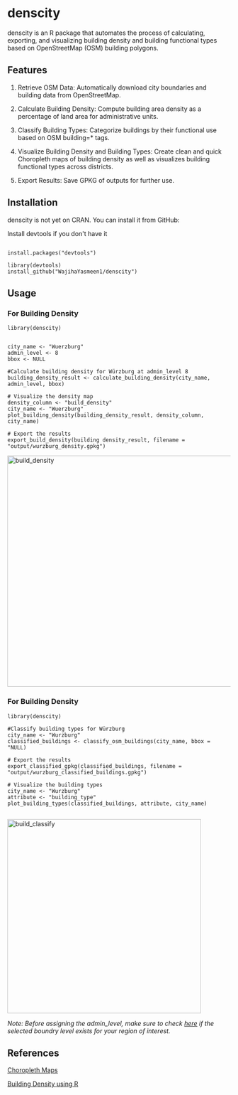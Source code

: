 # denscity

denscity is an R package that automates the process of calculating, exporting, and visualizing building density and building functional types based on OpenStreetMap (OSM) building polygons.

## Features
1. Retrieve OSM Data: Automatically download city boundaries and building data from OpenStreetMap.

2. Calculate Building Density: Compute building area density as a percentage of land area for administrative units.

3. Classify Building Types: Categorize buildings by their functional use based on OSM building=* tags.

4. Visualize Building Density and Building Types: Create clean and quick Choropleth maps of building density as well as visualizes building functional types across districts.

5. Export Results: Save GPKG of outputs for further use.

## Installation

denscity is not yet on CRAN. You can install it from GitHub:

Install devtools if you don't have it
``` 

install.packages("devtools")

library(devtools)
install_github("WajihaYasmeen1/denscity")
```

## Usage

### For Building Density
```
library(denscity)


city_name <- "Wuerzburg"
admin_level <- 8 
bbox <- NULL

#Calculate building density for Würzburg at admin_level 8
building_density_result <- calculate_building_density(city_name, admin_level, bbox)

# Visualize the density map
density_column <- "build_density"
city_name <- "Wuerzburg"
plot_building_density(building_density_result, density_column, city_name)

# Export the results
export_build_density(building density_result, filename = "output/wurzburg_density.gpkg")
```
<img width="520" alt="build_density" src="https://github.com/user-attachments/assets/abf8701a-f74e-4497-80a2-91cce672804f" />




### For Building Density
```
library(denscity)

#Classify building types for Würzburg
city_name <- "Wurzburg"
classified_buildings <- classify_osm_buildings(city_name, bbox = "NULL)

# Export the results
export_classified_gpkg(classified_buildings, filename = "output/wurzburg_classified_buildings.gpkg")

# Visualize the building types
city_name <- "Wurzburg"
attribute <- "building_type"
plot_building_types(classified_buildings, attribute, city_name)


```

<img width="437" alt="build_classify" src="https://github.com/user-attachments/assets/4bf523dc-7b62-402e-b2da-60aa4416966f" />

*Note: Before assigning the admin_level, make sure to check [here](https://wiki.openstreetmap.org/wiki/Tag:boundary%3Dadministrative) if the selected boundry level exists for your region of interest.*

## References
[Choropleth Maps](https://r-graph-gallery.com/choropleth-map.html)

[Building Density using R](https://towardsdatascience.com/calculating-building-density-in-r-with-osm-data-e9d85c701e19/)

